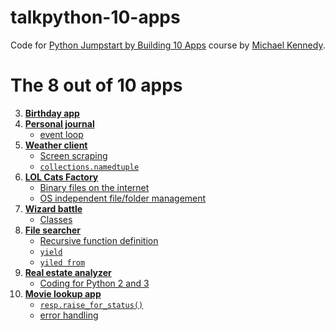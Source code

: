 # talkpython-10-apps
Code for [Python Jumpstart by Building 10 Apps](https://talkpython.fm/course) course by [Michael Kennedy](https://twitter.com/mkennedy).

The 8 out of 10 apps
===================

3. [**Birthday app**](https://github.com/d-me-tree/talkpython-10-apps/blob/master/03_birthday/program.py)
4. [**Personal journal**](https://github.com/d-me-tree/talkpython-10-apps/blob/master/04_journal/program.py)
    * [event loop](https://github.com/d-me-tree/talkpython-10-apps/blob/master/04_journal/program.py#L15)
5. [**Weather client**](https://github.com/d-me-tree/talkpython-10-apps/blob/master/05_weather_client/program.py)
    * [Screen scraping](https://github.com/d-me-tree/talkpython-10-apps/blob/master/05_weather_client/program.py#L23)
    * [`collections.namedtuple`](https://github.com/d-me-tree/talkpython-10-apps/blob/master/05_weather_client/program.py#L7)
6. [**LOL Cats Factory**](https://github.com/d-me-tree/talkpython-10-apps/blob/master/06_lolcat_factory/program.py)
    * [Binary files on the internet](https://github.com/d-me-tree/talkpython-10-apps/blob/master/06_lolcat_factory/cat_service.py#L15)
    * [OS independent file/folder management](https://github.com/d-me-tree/talkpython-10-apps/blob/master/06_lolcat_factory/program.py#L39)
7. [**Wizard battle**](https://github.com/d-me-tree/talkpython-10-apps/blob/master/07_wizard_battle/program.py)
    * [Classes](https://github.com/d-me-tree/talkpython-10-apps/blob/master/07_wizard_battle/actors.py)
8. [**File searcher**](https://github.com/d-me-tree/talkpython-10-apps/blob/master/08_file_searcher/program.py)
    * [Recursive function definition](https://github.com/d-me-tree/talkpython-10-apps/blob/master/08_file_searcher/program.py#L40)
    * [`yield`](https://github.com/d-me-tree/talkpython-10-apps/blob/master/08_file_searcher/program.py#L40)
    * [`yiled from`](https://github.com/d-me-tree/talkpython-10-apps/blob/master/08_file_searcher/program.py#L49)
9. [**Real estate analyzer**](https://github.com/d-me-tree/talkpython-10-apps/blob/master/09_real_estate/program.py)
    * [Coding for Python 2 and 3](https://github.com/d-me-tree/talkpython-10-apps/blob/master/09_real_estate/statistics_standin_for_py2.py)
10. [**Movie lookup app**](https://github.com/d-me-tree/talkpython-10-apps/blob/master/10_movie_search/program.py)
    * [`resp.raise_for_status()`](https://github.com/d-me-tree/talkpython-10-apps/blob/master/10_movie_search/movie_svc.py#L19)
    * [error handling](https://github.com/d-me-tree/talkpython-10-apps/blob/master/10_movie_search/program.py#L18)
